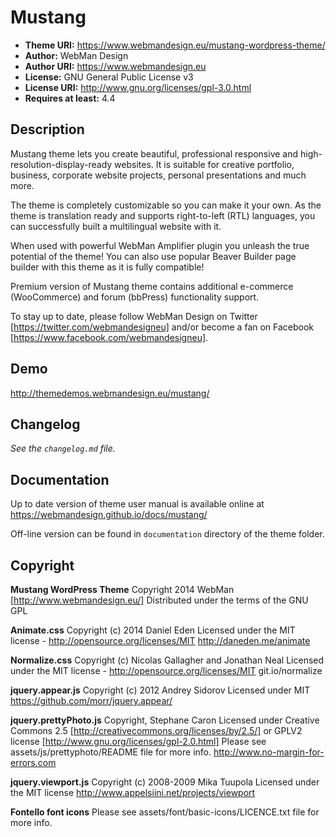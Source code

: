 # Mustang

* **Theme URI:**          https://www.webmandesign.eu/mustang-wordpress-theme/
* **Author:**             WebMan Design
* **Author URI:**         https://www.webmandesign.eu
* **License:**            GNU General Public License v3
* **License URI:**        http://www.gnu.org/licenses/gpl-3.0.html
* **Requires at least:**  4.4


## Description

Mustang theme lets you create beautiful, professional responsive and high-resolution-display-ready websites. It is suitable for creative portfolio, business, corporate website projects, personal presentations and much more.

The theme is completely customizable so you can make it your own. As the theme is translation ready and supports right-to-left (RTL) languages, you can successfully built a multilingual website with it.

When used with powerful WebMan Amplifier plugin you unleash the true potential of the theme! You can also use popular Beaver Builder page builder with this theme as it is fully compatible!

Premium version of Mustang theme contains additional e-commerce (WooCommerce) and forum (bbPress) functionality support.

To stay up to date, please follow WebMan Design on Twitter [https://twitter.com/webmandesigneu] and/or become a fan on Facebook [https://www.facebook.com/webmandesigneu].


## Demo

http://themedemos.webmandesign.eu/mustang/


## Changelog

*See the `changelog.md` file.*


## Documentation

Up to date version of theme user manual is available online at https://webmandesign.github.io/docs/mustang/

Off-line version can be found in `documentation` directory of the theme folder.


## Copyright

**Mustang WordPress Theme**
Copyright 2014 WebMan [http://www.webmandesign.eu/]
Distributed under the terms of the GNU GPL

**Animate.css**
Copyright (c) 2014 Daniel Eden
Licensed under the MIT license - http://opensource.org/licenses/MIT
http://daneden.me/animate

**Normalize.css**
Copyright (c) Nicolas Gallagher and Jonathan Neal
Licensed under the MIT license - http://opensource.org/licenses/MIT
git.io/normalize

**jquery.appear.js**
Copyright (c) 2012 Andrey Sidorov
Licensed under MIT
https://github.com/morr/jquery.appear/

**jquery.prettyPhoto.js**
Copyright, Stephane Caron
Licensed under Creative Commons 2.5 [http://creativecommons.org/licenses/by/2.5/] or GPLV2 license [http://www.gnu.org/licenses/gpl-2.0.html]
Please see assets/js/prettyphoto/README file for more info.
http://www.no-margin-for-errors.com

**jquery.viewport.js**
Copyright (c) 2008-2009 Mika Tuupola
Licensed under the MIT license
http://www.appelsiini.net/projects/viewport

**Fontello font icons**
Please see assets/font/basic-icons/LICENCE.txt file for more info.
